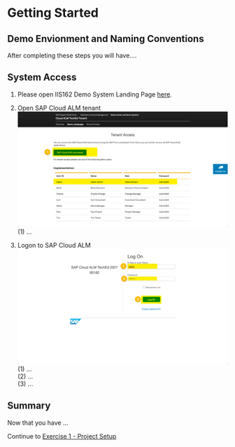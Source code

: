# Getting Started

## Demo Envionment and Naming Conventions

After completing these steps you will have....

## System Access

1. Please open IIS162 Demo System Landing Page [here](https://support.sap.com/en/alm/demo-systems/cloud-alm-teched-iis162.html).

2. Open SAP Cloud ALM tenant
<br> ![](2021-11-12-14-40-27.png)
<br> (1) ...

3. Logon to SAP Cloud ALM
<br> ![](2021-11-12-14-50-30.png)
<br> (1) ...
<br> (2) ...
<br> (3) ...

## Summary

Now that you have ... 

Continue to [Exercise 1 - Project Setup](../ex1/README.md)

